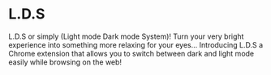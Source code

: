 # L.D.S

 L.D.S or simply (Light mode Dark mode System)! Turn your very bright experience into something more relaxing for your eyes...
 Introducing L.D.S a Chrome extension that allows you to switch between dark and light mode easily while browsing on the web!

